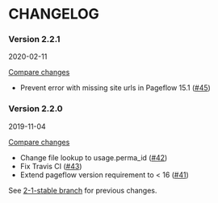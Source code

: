 # CHANGELOG

### Version 2.2.1

2020-02-11

[Compare changes](https://github.com/codevise/pageflow-external-links/compare/v2.2.0...v2.2.1)

- Prevent error with missing site urls in Pageflow 15.1
  ([#45](https://github.com/codevise/pageflow-external-links/pull/45))

### Version 2.2.0

2019-11-04

[Compare changes](https://github.com/codevise/pageflow-external-links/compare/2-1-stable...v2.2.0)

- Change file lookup to usage.perma_id
  ([#42](https://github.com/codevise/pageflow-external-links/pull/42))
- Fix Travis CI
  ([#43](https://github.com/codevise/pageflow-external-links/pull/43))
- Extend pageflow version requirement to < 16
  ([#41](https://github.com/codevise/pageflow-external-links/pull/41))

See
[2-1-stable branch](https://github.com/codevise/pageflow-external-links/blob/2-1-stable/CHANGELOG.md)
for previous changes.
